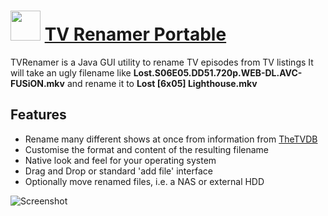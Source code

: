 # <img src="https://cdn.rawgit.com/JourneyOver/chocolatey-packages/0b9b1e2b8be77cc100c19ad2dff40758670d18f2/icons/tvrenamer.png" width="48" height="48"/> [TV Renamer Portable](https://chocolatey.org/packages/tvrenamer.portable)

TVRenamer is a Java GUI utility to rename TV episodes from TV listings
It will take an ugly filename like **Lost.S06E05.DD51.720p.WEB-DL.AVC-FUSiON.mkv** and rename it to **Lost [6x05] Lighthouse.mkv**

## Features

-   Rename many different shows at once from information from [TheTVDB](http://thetvdb.com/)
-   Customise the format and content of the resulting filename
-   Native look and feel for your operating system
-   Drag and Drop or standard 'add file' interface
-   Optionally move renamed files, i.e. a NAS or external HDD

![Screenshot](https://raw.githubusercontent.com/JourneyOver/chocolatey-packages/master/readme_imgs/tvrenamer.png)
